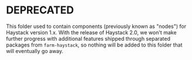 # DEPRECATED

This folder used to contain components (previously known as "nodes") for Haystack version 1.x.
With the release of Haystack 2.0, we won't make further progress with additional features
shipped through separated packages from `farm-haystack`, so nothing will be added to this 
folder that will eventually go away.

